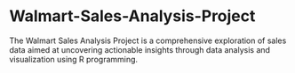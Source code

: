 # Walmart-Sales-Analysis-Project
The Walmart Sales Analysis Project is a comprehensive exploration of sales data aimed at uncovering actionable insights through data analysis and visualization using R programming.
